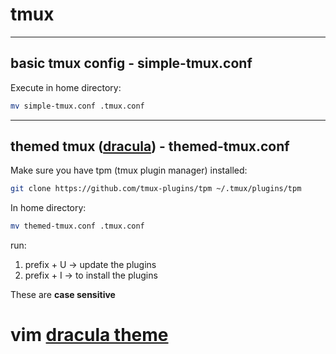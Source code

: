 # tmux

---

## basic tmux config - simple-tmux.conf

Execute in home directory:
```bash
mv simple-tmux.conf .tmux.conf
```

---

## themed tmux ([dracula](https://draculatheme.com/tmux/)) - themed-tmux.conf

Make sure you have tpm (tmux plugin manager) installed:
```bash
git clone https://github.com/tmux-plugins/tpm ~/.tmux/plugins/tpm
```

In home directory:
```bash
mv themed-tmux.conf .tmux.conf
```
run:
1. prefix + U -> update the plugins
2. prefix + I -> to install the plugins

These are **case sensitive**

# vim [dracula theme](https://draculatheme.com/vim)
